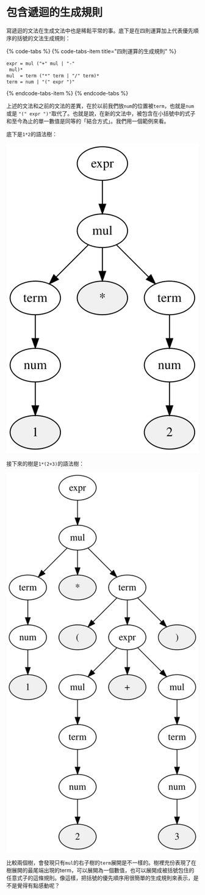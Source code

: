 # 包含遞迴的生成規則

寫遞迴的文法在生成文法中也是稀鬆平常的事。底下是在四則運算加上代表優先順序的括號的文法生成規則：

{% code-tabs %}
{% code-tabs-item title="四則運算的生成規則" %}
```text
expr = mul ("+" mul | "-"
 mul)*
mul  = term ("*" term | "/" term)*
term = num | "(" expr ")"
```
{% endcode-tabs-item %}
{% endcode-tabs %}

上述的文法和之前的文法的差異，在於以前我們放`num`的位置被`term`，也就是`num`或是 `"(" expr ")"`取代了。也就是說，在新的文法中，被包含在小括號中的式子和至今為止的單一數值是同等的「結合方式」。我們用一個範例來看。

底下是`1*2`的語法樹：

![1\*2&#x7684;&#x8A9E;&#x6CD5;&#x6A39;](../../.gitbook/assets/index%20%287%29.svg)

接下來的樹是`1*(2+3)`的語法樹：

![1\*\(2+3\)&#x7684;&#x8A9E;&#x6CD5;&#x6A39;](../../.gitbook/assets/index%20%282%29.svg)

比較兩個樹，會發現只有`mul`的右子樹的`term`展開是不一樣的。樹裡充份表現了在樹展開的最尾端出現的term，可以展開為一個數值，也可以展開成被括號包住的任意式子的這條規則。像這樣，把括號的優先順序用很簡單的生成規則來表示，是不是覺得有點感動呢？

